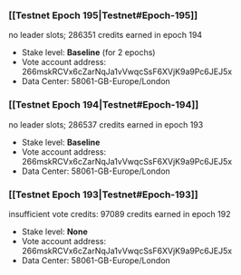 ### [[Testnet Epoch 195|Testnet#Epoch-195]]
no leader slots; 286351 credits earned in epoch 194
* Stake level: **Baseline** (for 2 epochs)
* Vote account address: 266mskRCVx6cZarNqJa1vVwqcSsF6XVjK9a9Pc6JEJ5x
* Data Center: 58061-GB-Europe/London
### [[Testnet Epoch 194|Testnet#Epoch-194]]
no leader slots; 286537 credits earned in epoch 193
* Stake level: **Baseline**
* Vote account address: 266mskRCVx6cZarNqJa1vVwqcSsF6XVjK9a9Pc6JEJ5x
* Data Center: 58061-GB-Europe/London
### [[Testnet Epoch 193|Testnet#Epoch-193]]
insufficient vote credits: 97089 credits earned in epoch 192
* Stake level: **None**
* Vote account address: 266mskRCVx6cZarNqJa1vVwqcSsF6XVjK9a9Pc6JEJ5x
* Data Center: 58061-GB-Europe/London
